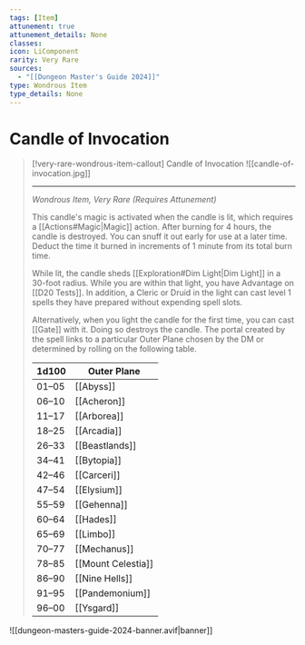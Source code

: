 ```yaml
---
tags: [Item]
attunement: true
attunement_details: None
classes: 
icon: LiComponent
rarity: Very Rare
sources:
  - "[[Dungeon Master's Guide 2024]]"
type: Wondrous Item
type_details: None
---
```

# Candle of Invocation
>[!very-rare-wondrous-item-callout] Candle of Invocation
>![[candle-of-invocation.jpg]]
>
>- - -
>_Wondrous Item, Very Rare (Requires Attunement)_
>
>This candle's magic is activated when the candle is lit, which requires a [[Actions#Magic\|Magic]] action. After burning for 4 hours, the candle is destroyed. You can snuff it out early for use at a later time. Deduct the time it burned in increments of 1 minute from its total burn time.
>
>While lit, the candle sheds [[Exploration#Dim Light\|Dim Light]] in a 30-foot radius. While you are within that light, you have Advantage on [[D20 Tests]]. In addition, a Cleric or Druid in the light can cast level 1 spells they have prepared without expending spell slots.
>
>Alternatively, when you light the candle for the first time, you can cast [[Gate]] with it. Doing so destroys the candle. The portal created by the spell links to a particular Outer Plane chosen by the DM or determined by rolling on the following table.
>
>|1d100|Outer Plane|
>|---|---|
>|01–05|[[Abyss]]|
>|06–10|[[Acheron]]|
>|11–17|[[Arborea]]|
>|18–25|[[Arcadia]]|
>|26–33|[[Beastlands]]|
>|34–41|[[Bytopia]]|
>|42–46|[[Carceri]]|
>|47–54|[[Elysium]]|
>|55–59|[[Gehenna]]|
>|60–64|[[Hades]]|
>|65–69|[[Limbo]]|
>|70–77|[[Mechanus]]|
>|78–85|[[Mount Celestia]]|
>|86–90|[[Nine Hells]]|
>|91–95|[[Pandemonium]]|
>|96–00|[[Ysgard]]|
>


![[dungeon-masters-guide-2024-banner.avif|banner]]